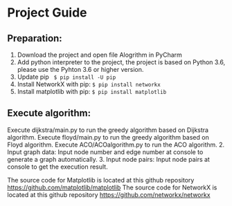 # Project Guide

## Preparation:
1. Download the project and open file Alogrithm in PyCharm
2. Add python interpreter to the project, the project is based on Python 3.6, please use the Pyhton 3.6 or higher version. 
3. Update pip ` $ pip install -U pip`
4. Install NetworkX with pip: `$ pip install networkx`
5. Install matplotlib with pip: `$ pip install matplotlib`

## Execute algorithm:
Execute dijkstra/main.py to run the greedy algorithm based on Dijkstra algorithm. Execute floyd/main.py to run the greedy algorithm based on Floyd algorithm. Execute ACO/ACOalgorithm.py to run the ACO algorithm.
2. Input graph data: Input node number and edge number at console to generate a graph automatically.
3. Input node pairs: Input node pairs at console to get the execution result.

The source code for Matplotlib is located at this github repository https://github.com/matplotlib/matplotlib
The source code for NetworkX is located at this github repository https://github.com/networkx/networkx

